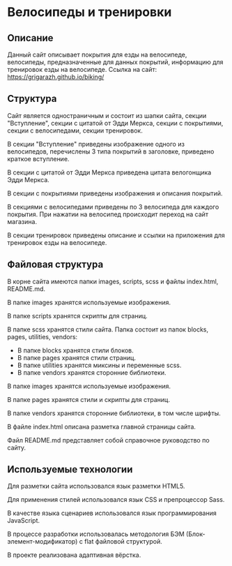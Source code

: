 # Велосипеды и тренировки

## Описание
Данный сайт описывает покрытия для езды на велосипеде, велосипеды, предназначенные для данных покрытий, информацию для тренировок езды на велосипеде.
Ссылка на сайт: https://grigarazh.github.io/biking/

## Структура

Сайт является одностраничным и состоит из шапки сайта, секции "Вступление", секции с цитатой от Эдди Меркса, секции с покрытиями, секции с велосипедами, секции тренировок.

В секции "Вступление" приведены изображение одного из велосипедов, перечислены 3 типа покрытий в заголовке, приведено краткое вступление.

В секции с цитатой от Эдди Меркса приведена цитата велогонщика Эдди Меркса.

В секции с покрытиями приведены изображения и описания покрытий.

В секциями с велосипедами приведены по 3 велосипеда для каждого покрытия. При нажатии на велосипед происходит переход на сайт магазина.

В секции тренировок приведены описание и ссылки на приложения для тренировок езды на велосипеде.

## Файловая структура

В корне сайта имеются папки images, scripts, scss и файлы index.html, README.md.

В папке images хранятся используемые изображения.

В папке scripts хранятся скрипты для страниц.

В папке scss хранятся стили сайта. Папка состоит из папок blocks, pages, utilities, vendors:

* В папке blocks хранятся стили блоков.
* В папке pages хранятся стили страниц.
* В папке utilities хранятся миксины и переменные scss.
* В папке vendors хранятся сторонние библиотеки.

В папке images хранятся используемые изображения.

В папке pages хранятся стили и скрипты для страниц.

В папке vendors хранятся сторонние библиотеки, в том числе шрифты.

В файле index.html описана разметка главной страницы сайта.

Файл README.md представляет собой справочное руководство по сайту.

## Используемые технологии

Для разметки сайта использовался язык разметки HTML5.

Для применения стилей использовался язык CSS и препроцессор Sass.

В качестве языка сценариев использовался язык программирования JavaScript.

В процессе разработки использовалась методология БЭМ (Блок-элемент-модификатор) c flat файловой структурой.

В проекте реализована адаптивная вёрстка.
